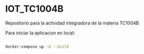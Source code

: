 # IOT_TC1004B
Repositorio para la actividad integradora de la materia TC1004B


Para iniciar la aplicacion en local: 

```sh

docker-compose up -d --build

```
